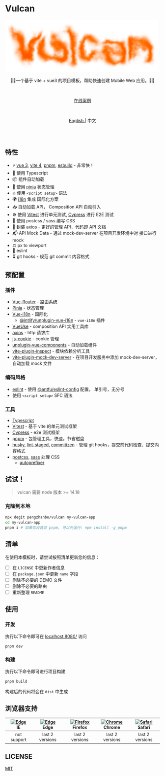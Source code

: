 # Vulcan

<p align="center">
  <img src="https://github.com/pengzhanbo/vulcan/raw/master/public/logo.png" />
</p>

<p align="center">🚀🚀一个基于 vite + vue3 的项目模板，帮助快速创建 Mobile Web 应用。🚀🚀</p>
<br>
<p align="center">
  <a href="https://vulcan-vue.netlify.app/">在线案例</a>
</p>
<br>
<p align="center">
  <a href="/README.en-US.md"> English </a>
  <span> | </span>
  <span> 中文 </span>
</p>
<br>
<br>

## 特性

- ⚡️ [vue 3](https://github.com/vuejs/core), [vite 4](https://github.com/vitejs/vite), [pnpm](https://pnpm.io/), [esbuild](https://github.com/evanw/esbuild) - 非常快！
- 🦾 使用 Typescript
- 📦 组件自动加载
- 🍍 使用 [pinia](https://pinia.vuejs.org/) 状态管理
- 🔥 使用 `<script setup>` 语法
- 🌍 [i18n](https://github.com/intlify/vue-i18n-next) 集成 国际化方案
- 📥 自动加载 API， Composition API 自动引入
- ⚙️ 使用 [Vitest](https://github.com/vitest-dev/vitest) 进行单元测试, [Cypress](https://cypress.io/) 进行 E2E 测试
- 🎨 使用 postcss / sass 编写 CSS
- 📒 封装 [axios](https://axios-http.com) - 更好的管理 API，代码即 API 文档
- 📬 API Mock Data - 通过 mock-dev-server 在项目开发环境中对 接口进行 mock
- ⚖️ px to viewport
- 📐 eslint
- ⏳ git hooks - 规范 git commit 内容格式

## 预配置

### 插件

- [Vue-Router](https://github.com/vuejs/router) - 路由系统
- [Pinia](https://pinia.vuejs.org) - 状态管理
- [Vue-i18n](https://github.com/intlify/vue-i18n-next) - 国际化
  - [@intlify/unplugin-vue-i18n](https://github.com/intlify/bundle-tools/tree/main/packages/unplugin-vue-i18n) - `vue-i18n` 插件
- [VueUse](https://github.com/antfu/vueuse) - composition API 实用工具库
- [axios](https://axios-http.com) - http 请求库
- [js-cookie](https://github.com/js-cookie/js-cookie) - cookie 管理
- [unplugin-vue-components](https://github.com/antfu/unplugin-vue-components) - 自动加载组件
- [vite-plugin-inspect](https://github.com/antfu/vite-plugin-inspect) - 模块依赖分析工具
- [vite-plugin-mock-dev-server](https://github.com/pengzhanbo/vite-plugin-mock-dev-server) - 在项目开发服务中添加 mock-dev-server，自动加载 mock 文件

### 编码风格

- [eslint](https://eslint.org) - 使用 [@antfu/eslint-config]() 配置， 单引号，无分号
- 使用 `<script setup>` SFC 语法

### 工具

- [Typescript](https://www.typescriptlang.org/)
- [Vitest](https://github.com/vitest-dev/vitest) - 基于 vite 的单元测试框架
- [Cypress](https://cypress.io/) - e2e 测试框架
- [pnpm](https://pnpm.js.org/) - 包管理工具，快速，节省磁盘
- [husky](https://typicode.github.io/husky), [lint-staged](https://github.com/okonet/lint-staged), [commitizen](https://github.com/commitizen/cz-cli) - 管理 git hooks，提交前代码检查、提交内容格式
- [postcss](https://postcss.org/), [sass](https://github.com/sass/dart-sass) 处理 CSS
  - [autoprefixer](https://github.com/postcss/autoprefixer)

## 试试！

> vulcan 需要 node 版本 >= 14.18

### 克隆到本地

```sh
npx degit pengzhanbo/vulcan my-vulcan-app
cd my-vulcan-app
pnpm i # 如果你没装过 pnpm, 可以先运行: npm install -g pnpm
```

## 清单

在使用本模板时，请尝试按照清单更新您的信息：

- [ ] 在 `LICENSE` 中更新作者信息
- [ ] 在 `package.json` 中更新 `name` 字段
- [ ] 删除不必要的 DEMO 文件
- [ ] 删除不必要的路由
- [ ] 重新整理 `README`

## 使用

### 开发

执行以下命令即可在 [localhost:8080/](http://localhost:8080/) 访问

```sh
pnpm dev
```

### 构建

执行以下命令即可进行项目构建

```sh
pnpm build
```

构建后的代码将会在 `dist` 中生成

## 浏览器支持

| [<img src="https://raw.githubusercontent.com/alrra/browser-logos/master/src/edge/edge_48x48.png" alt=" Edge" width="24px" height="24px" />](http://godban.github.io/browsers-support-badges/)</br>IE | [<img src="https://raw.githubusercontent.com/alrra/browser-logos/master/src/edge/edge_48x48.png" alt=" Edge" width="24px" height="24px" />](http://godban.github.io/browsers-support-badges/)</br>Edge | [<img src="https://raw.githubusercontent.com/alrra/browser-logos/master/src/firefox/firefox_48x48.png" alt="Firefox" width="24px" height="24px" />](http://godban.github.io/browsers-support-badges/)</br>Firefox | [<img src="https://raw.githubusercontent.com/alrra/browser-logos/master/src/chrome/chrome_48x48.png" alt="Chrome" width="24px" height="24px" />](http://godban.github.io/browsers-support-badges/)</br>Chrome | [<img src="https://raw.githubusercontent.com/alrra/browser-logos/master/src/safari/safari_48x48.png" alt="Safari" width="24px" height="24px" />](http://godban.github.io/browsers-support-badges/)</br>Safari |
| :--------------------------------------------------------------------------------------------------------------------------------------------------------------------------------------------------: | :----------------------------------------------------------------------------------------------------------------------------------------------------------------------------------------------------: | :---------------------------------------------------------------------------------------------------------------------------------------------------------------------------------------------------------------: | :-----------------------------------------------------------------------------------------------------------------------------------------------------------------------------------------------------------: | :-----------------------------------------------------------------------------------------------------------------------------------------------------------------------------------------------------------: |
|                                                                                             not support                                                                                              |                                                                                            last 2 versions                                                                                             |                                                                                                  last 2 versions                                                                                                  |                                                                                                last 2 versions                                                                                                |                                                                                                last 2 versions                                                                                                |

## LICENSE

[MIT](/LICENSE)
